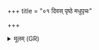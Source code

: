 +++
title = "०१ दिवस् पृष्ठे मधुपृचः"

+++
<details><summary>मूलम् (GR)</summary>

दिवस् पृष्ठे मधुपृचः सुपर्णाः  
पञ्चाशत् ते भुवनस्य गोपाः ।  
आनुजावरम् अनु रक्षन्त उग्रा  
येषाम् इन्द्रं वीर्यायैरयन्त ॥
</details>